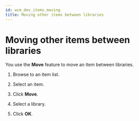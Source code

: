 ```yaml
---
id: wcm_dev_items_moving
title: Moving other items between libraries
---
```


# Moving other items between libraries


You use the **Move** feature to move an item between libraries.

1.  Browse to an item list.

2.  Select an item.

3.  Click **Move**.

4.  Select a library.

5.  Click **OK**.


